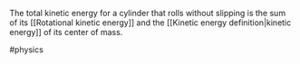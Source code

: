 The total kinetic energy for a cylinder that rolls without slipping is the sum of its [[Rotational kinetic energy]] and the [[Kinetic energy definition|kinetic energy]] of its center of mass.

#physics